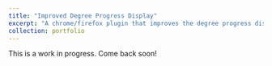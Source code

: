 ```yaml
---
title: "Improved Degree Progress Display"
excerpt: "A chrome/firefox plugin that improves the degree progress display on Pitt Highpoint CX. Work in progress!<br/><img src='/images/500x300.png'>"
collection: portfolio
---
```


This is a work in progress. Come back soon!
